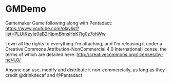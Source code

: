 # GMDemo
Gamemaker Game following along with Pentadact: https://www.youtube.com/playlist?list=PLUtKzyIe0aB2HjpmBhnsHpK7ig0z7ohWw

I own all the rights to everything I'm attaching, and I'm releasing it under a Creative Commons Attribution-NonCommercial 4.0 International license, the terms of which are detailed here: http://creativecommons.org/licenses/by-nc/4.0/

Anyone can use, modify and distribute it non-commercially, as long as they credit @drinkdecaf and @Pentadact